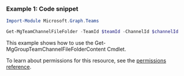 ### Example 1: Code snippet

```powershellImport-Module Microsoft.Graph.Teams

Get-MgTeamChannelFileFolder -TeamId $teamId -ChannelId $channelId
```
This example shows how to use the Get-MgGroupTeamChannelFileFolderContent Cmdlet.
To learn about permissions for this resource, see the [permissions reference](/graph/permissions-reference).

